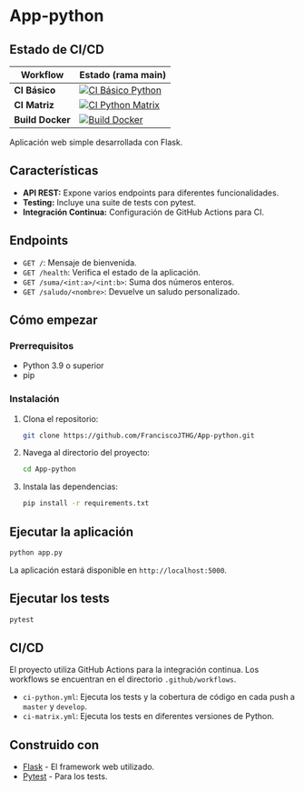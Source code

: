 # App-python

## Estado de CI/CD

| Workflow           | Estado (rama main)                                                                                                         |
| ------------------ | -------------------------------------------------------------------------------------------------------------------------- |
| **CI Básico**      | [![CI Básico Python](https://github.com/tu-usuario/App-python/actions/workflows/ci-python.yml/badge.svg?branch=main)](https://github.com/tu-usuario/App-python/actions/workflows/ci-python.yml)          |
| **CI Matriz**      | [![CI Python Matrix](https://github.com/tu-usuario/App-python/actions/workflows/ci-matrix.yml/badge.svg?branch=main)](https://github.com/tu-usuario/App-python/actions/workflows/ci-matrix.yml)        |
| **Build Docker**   | [![Build Docker](https://github.com/tu-usuario/App-python/actions/workflows/docker-build.yml/badge.svg?branch=main)](https://github.com/tu-usuario/App-python/actions/workflows/docker-build.yml) |

Aplicación web simple desarrollada con Flask.

## Características

*   **API REST:** Expone varios endpoints para diferentes funcionalidades.
*   **Testing:** Incluye una suite de tests con pytest.
*   **Integración Continua:** Configuración de GitHub Actions para CI.

## Endpoints

*   `GET /`: Mensaje de bienvenida.
*   `GET /health`: Verifica el estado de la aplicación.
*   `GET /suma/<int:a>/<int:b>`: Suma dos números enteros.
*   `GET /saludo/<nombre>`: Devuelve un saludo personalizado.

## Cómo empezar

### Prerrequisitos

*   Python 3.9 o superior
*   pip

### Instalación

1.  Clona el repositorio:
    ```bash
    git clone https://github.com/FranciscoJTHG/App-python.git
    ```
2.  Navega al directorio del proyecto:
    ```bash
    cd App-python
    ```
3.  Instala las dependencias:
    ```bash
    pip install -r requirements.txt
    ```

## Ejecutar la aplicación

```bash
python app.py
```

La aplicación estará disponible en `http://localhost:5000`.

## Ejecutar los tests

```bash
pytest
```

## CI/CD

El proyecto utiliza GitHub Actions para la integración continua. Los workflows se encuentran en el directorio `.github/workflows`.

*   `ci-python.yml`: Ejecuta los tests y la cobertura de código en cada push a `master` y `develop`.
*   `ci-matrix.yml`: Ejecuta los tests en diferentes versiones de Python.

## Construido con

*   [Flask](https://flask.palletsprojects.com/) - El framework web utilizado.
*   [Pytest](https://docs.pytest.org/) - Para los tests.
